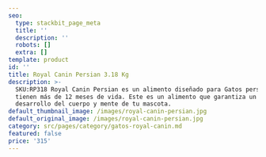 ```yaml
---
seo:
  type: stackbit_page_meta
  title: ''
  description: ''
  robots: []
  extra: []
template: product
id: ''
title: Royal Canin Persian 3.18 Kg
description: >-
  SKU:RP318 Royal Canin Persian es un alimento diseñado para Gatos persas que
  tienen más de 12 meses de vida. Este es un alimento que garantiza un excelente
  desarrollo del cuerpo y mente de tu mascota.
default_thumbnail_image: /images/royal-canin-persian.jpg
default_original_image: /images/royal-canin-persian.jpg
category: src/pages/category/gatos-royal-canin.md
featured: false
price: '315'
---
```

